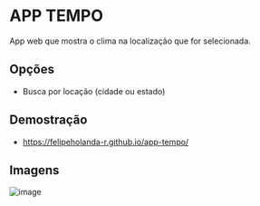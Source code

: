 # APP TEMPO
App web que mostra o clima na localização que for selecionada.

## Opções
- Busca por locação (cidade ou estado)

## Demostração
- https://felipeholanda-r.github.io/app-tempo/

## Imagens
![image](https://github.com/felipeholanda-r/app-tempo/assets/126280549/ef8d657f-3eed-4f4a-9049-8ae7dc416aee)
